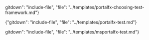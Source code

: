
gitdown": "include-file", "file": "../templates/portalfx-choosing-test-framework.md"}

  {"gitdown": "include-file", "file": "../templates/portalfx-test.md"}

gitdown": "include-file", "file": "../templates/msportalfx-test.md"}
